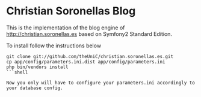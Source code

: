 Christian Soronellas Blog
=========================

This is the implementation of the blog engine of http://christian.soronellas.es
based on Symfony2 Standard Edition.

To install follow the instructions below

```shell
git clone git://github.com/theUniC/christian.soronellas.es.git
cp app/config/parameters.ini.dist app/config/parameters.ini
php bin/vendors install
```shell

Now you only will have to configure your parameters.ini accordingly to your database config.